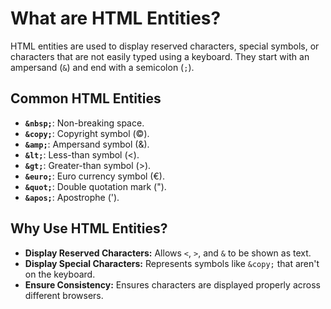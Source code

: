# **What are HTML Entities?**

HTML entities are used to display reserved characters, special symbols, or characters that are not easily typed using a keyboard. They start with an ampersand (`&`) and end with a semicolon (`;`).

## **Common HTML Entities**

-   **`&nbsp;`**: Non-breaking space.
-   **`&copy;`**: Copyright symbol (©).
-   **`&amp;`**: Ampersand symbol (&).
-   **`&lt;`**: Less-than symbol (<).
-   **`&gt;`**: Greater-than symbol (>).
-   **`&euro;`**: Euro currency symbol (€).
-   **`&quot;`**: Double quotation mark (").
-   **`&apos;`**: Apostrophe (').

## **Why Use HTML Entities?**

-   **Display Reserved Characters:** Allows `<`, `>`, and `&` to be shown as text.
-   **Display Special Characters:** Represents symbols like `&copy;` that aren't on the keyboard.
-   **Ensure Consistency:** Ensures characters are displayed properly across different browsers.
<!--stackedit_data:
eyJoaXN0b3J5IjpbNzk0MTM3MDg5XX0=
-->